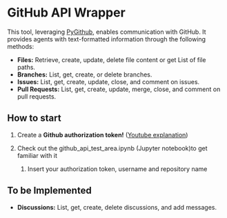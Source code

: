 # GitHub API Wrapper

This tool, leveraging [PyGithub](https://github.com/PyGithub/PyGithub), enables communication with GitHub. It provides agents with text-formatted information through the following methods:

- **Files:** Retrieve, create, update, delete file content or get List of file paths.
- **Branches:** List, get, create, or delete branches.
- **Issues:** List, get, create, update, close, and comment on issues.
- **Pull Requests:** List, get, create, update, merge, close, and comment on pull requests.


## How to start

1. Create a **Github authorization token!** ([Youtube explanation](https://www.youtube.com/shorts/rlO6C6dDKNs?feature=share))

2. Check out the github_api_test_area.ipynb (Jupyter notebook)to get familiar with it

    1. Insert your authorization token, username and repository name



## To be Implemented

- **Discussions:** List, get, create, delete discussions, and add messages.
